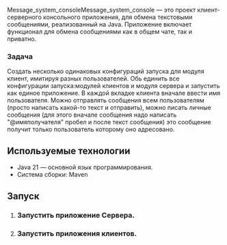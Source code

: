 Message_system_consoleMessage_system_console — это проект клиент-серверного консольного приложения, для обмена текстовыми сообщениями,
реализованный на Java. Приложение включает функционал для обмена сообщениями как в общем чате, так и приватно.
### Задача
Создать несколько одинаковых конфигураций запуска для модуля клиент, имитируя разных пользователей. Обь единить
все конфигурации запуска:модулей клиентов и модуля сервера и запустить как единое приложение. В каждой вкладке
клиента вначале ввести имя пользователя. Можно отправлять сообщения всем пользователям (просто написать какой-то
текст и отправить), можно писать личные сообщения (для этого вначале сообщения надо написать "@имяполучателя" пробел
и после текст сообщения) это сообщение получит только пользователь которому оно адресовано.
## Используемые технологии
* Java 21 — основной язык программирования.
* Система сборки: Maven
## Запуск
1. ### Запустить приложение Сервера.
2. ### Запустить приложения клиентов.

   
